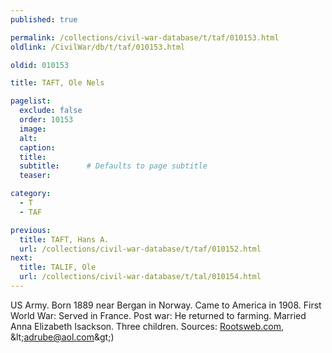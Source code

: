 ```yaml
---
published: true

permalink: /collections/civil-war-database/t/taf/010153.html
oldlink: /CivilWar/db/t/taf/010153.html

oldid: 010153

title: TAFT, Ole Nels

pagelist:
  exclude: false
  order: 10153
  image: 
  alt:
  caption:
  title:
  subtitle:      # Defaults to page subtitle
  teaser:

category: 
  - T 
  - TAF

previous:
  title: TAFT, Hans A.
  url: /collections/civil-war-database/t/taf/010152.html  
next:
  title: TALIF, Ole
  url: /collections/civil-war-database/t/tal/010154.html   
---
```

US Army. Born 1889 near Bergan in Norway. Came to America in 1908. First World War: Served in France. Post war: He returned to farming. Married Anna Elizabeth Isackson. Three children. Sources: [Rootsweb.com](http://Rootsweb.com/), &amp;lt;[adrube@aol.com](mailto:adrube@aol.com)&amp;gt;)